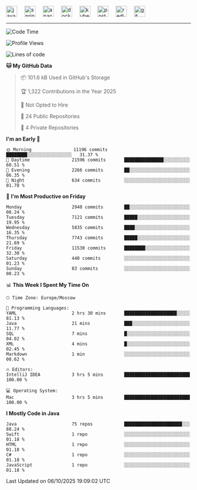 <p align="left">
  <img src="https://cdn.jsdelivr.net/gh/devicons/devicon/icons/java/java-original.svg" style="height: 30px; width: 30px;" alt="java logo" />
  <img width="12" />
  <img src="https://cdn.jsdelivr.net/gh/devicons/devicon/icons/spring/spring-original.svg" style="height: 30px; width: 30px;" alt="spring logo" />
  <img width="12" />
  <img src="https://cdn.jsdelivr.net/gh/devicons/devicon/icons/apachekafka/apachekafka-original.svg" style="height: 30px; width: 30px;" alt="apachekafka logo" />
  <img width="12" />
  <img src="https://cdn.jsdelivr.net/gh/devicons/devicon/icons/docker/docker-original.svg" style="height: 30px; width: 30px;" alt="docker logo" />
  <img width="12" />
  <img src="https://cdn.jsdelivr.net/gh/devicons/devicon/icons/kubernetes/kubernetes-plain.svg" style="height: 30px; width: 30px;" alt="kubernetes logo" />
  <img width="12" />
  <img src="https://cdn.jsdelivr.net/gh/devicons/devicon/icons/postgresql/postgresql-original.svg" style="height: 30px; width: 30px;" alt="postgresql logo" />
  <img width="12" />
  <img src="https://cdn.jsdelivr.net/gh/devicons/devicon/icons/redis/redis-original.svg" style="height: 30px; width: 30px;" alt="redis logo" />
  <img width="12" />
  <img src="https://cdn.jsdelivr.net/gh/devicons/devicon/icons/git/git-original.svg" style="height: 30px; width: 30px;" alt="git logo" />
</p>


<!--<img src="https://media.giphy.com/media/LnQjpWaON8nhr21vNW/giphy.gif" width="60"> <em><b>I love connecting with different people</b> so if you want to say <b>hi, I'll be happy to meet you more!</b> 😊 </em> -->

---
<!--START_SECTION:waka-->
![Code Time](http://img.shields.io/badge/Code%20Time-2%2C423%20hrs%2016%20mins-blue)

![Profile Views](http://img.shields.io/badge/Profile%20Views-1-blue)

![Lines of code](https://img.shields.io/badge/From%20Hello%20World%20I%27ve%20Written-9.3%20million%20lines%20of%20code-blue)

**🐱 My GitHub Data** 

> 📦 101.6 kB Used in GitHub's Storage 
 > 
> 🏆 1,322 Contributions in the Year 2025
 > 
> 🚫 Not Opted to Hire
 > 
> 📜 24 Public Repositories 
 > 
> 🔑 4 Private Repositories 
 > 
**I'm an Early 🐤** 

```text
🌞 Morning                11196 commits       ████████░░░░░░░░░░░░░░░░░   31.37 % 
🌆 Daytime                21596 commits       ███████████████░░░░░░░░░░   60.51 % 
🌃 Evening                2266 commits        ██░░░░░░░░░░░░░░░░░░░░░░░   06.35 % 
🌙 Night                  634 commits         ░░░░░░░░░░░░░░░░░░░░░░░░░   01.78 % 
```
📅 **I'm Most Productive on Friday** 

```text
Monday                   2940 commits        ██░░░░░░░░░░░░░░░░░░░░░░░   08.24 % 
Tuesday                  7121 commits        █████░░░░░░░░░░░░░░░░░░░░   19.95 % 
Wednesday                5835 commits        ████░░░░░░░░░░░░░░░░░░░░░   16.35 % 
Thursday                 7743 commits        █████░░░░░░░░░░░░░░░░░░░░   21.69 % 
Friday                   11530 commits       ████████░░░░░░░░░░░░░░░░░   32.30 % 
Saturday                 440 commits         ░░░░░░░░░░░░░░░░░░░░░░░░░   01.23 % 
Sunday                   83 commits          ░░░░░░░░░░░░░░░░░░░░░░░░░   00.23 % 
```


📊 **This Week I Spent My Time On** 

```text
🕑︎ Time Zone: Europe/Moscow

💬 Programming Languages: 
YAML                     2 hrs 30 mins       ████████████████████░░░░░   81.13 % 
Java                     21 mins             ███░░░░░░░░░░░░░░░░░░░░░░   11.77 % 
SQL                      7 mins              █░░░░░░░░░░░░░░░░░░░░░░░░   04.02 % 
XML                      4 mins              █░░░░░░░░░░░░░░░░░░░░░░░░   02.45 % 
Markdown                 1 min               ░░░░░░░░░░░░░░░░░░░░░░░░░   00.62 % 

🔥 Editors: 
IntelliJ IDEA            3 hrs 5 mins        █████████████████████████   100.00 % 

💻 Operating System: 
Mac                      3 hrs 5 mins        █████████████████████████   100.00 % 
```

**I Mostly Code in Java** 

```text
Java                     75 repos            ██████████████████████░░░   88.24 % 
Swift                    1 repo              ░░░░░░░░░░░░░░░░░░░░░░░░░   01.18 % 
HTML                     1 repo              ░░░░░░░░░░░░░░░░░░░░░░░░░   01.18 % 
C#                       1 repo              ░░░░░░░░░░░░░░░░░░░░░░░░░   01.18 % 
JavaScript               1 repo              ░░░░░░░░░░░░░░░░░░░░░░░░░   01.18 % 
```




 Last Updated on 06/10/2025 19:09:02 UTC
<!--END_SECTION:waka-->


<!--
**SimakovIgor/SimakovIgor** is a ✨ _special_ ✨ repository because its `README.md` (this file) appears on your GitHub profile.

Here are some ideas to get you started:

- 🔭 I’m currently working on ...
- 🌱 I’m currently learning ...
- 👯 I’m looking to collaborate on ...
- 🤔 I’m looking for help with ...
- 💬 Ask me about ...
- 📫 How to reach me: ...
- 😄 Pronouns: ...
- ⚡ Fun fact: ...
-->
